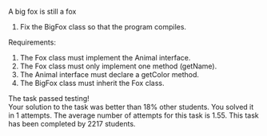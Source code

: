 A big fox is still a fox



1. Fix the BigFox class so that the program compiles.


Requirements:
1. The Fox class must implement the Animal interface.
2. The Fox class must only implement one method (getName).
3. The Animal interface must declare a getColor method.
4. The BigFox class must inherit the Fox class.



The task passed testing!  
Your solution to the task was better than 18% other students. 
You solved it in 1 attempts. 
The average number of attempts for this task is 1.55. 
This task has been completed by 2217 students.
